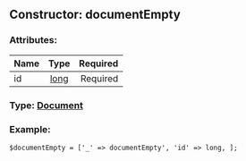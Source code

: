## Constructor: documentEmpty  

### Attributes:

| Name     |    Type       | Required |
|----------|:-------------:|---------:|
|id|[long](../types/long.md) | Required|


### Type: [Document](../types/Document.md)

### Example:


```
$documentEmpty = ['_' => documentEmpty', 'id' => long, ];
```